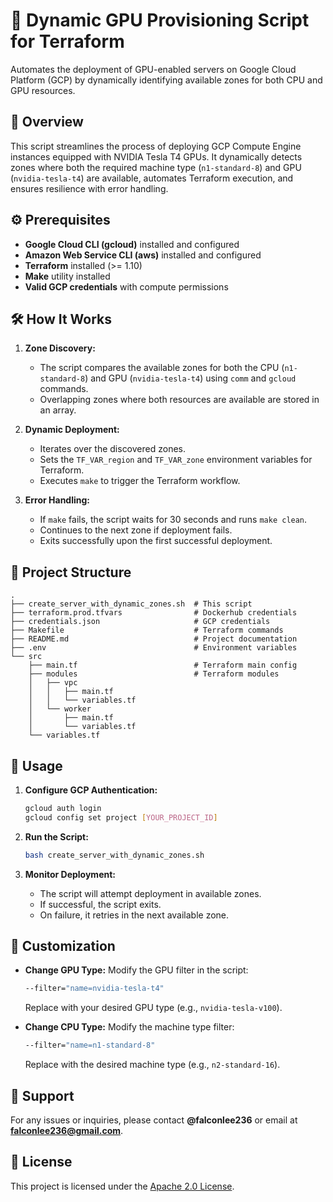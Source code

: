 # 🚀 Dynamic GPU Provisioning Script for Terraform

Automates the deployment of GPU-enabled servers on Google Cloud Platform (GCP) by dynamically identifying available zones for both CPU and GPU resources.


## 📖 Overview
This script streamlines the process of deploying GCP Compute Engine instances equipped with NVIDIA Tesla T4 GPUs. It dynamically detects zones where both the required machine type (`n1-standard-8`) and GPU (`nvidia-tesla-t4`) are available, automates Terraform execution, and ensures resilience with error handling.


## ⚙️ Prerequisites

- **Google Cloud CLI (gcloud)** installed and configured
- **Amazon Web Service CLI (aws)** installed and configured  
- **Terraform** installed (>= 1.10)  
- **Make** utility installed  
- **Valid GCP credentials** with compute permissions  


## 🛠️ How It Works

1. **Zone Discovery:**
   - The script compares the available zones for both the CPU (`n1-standard-8`) and GPU (`nvidia-tesla-t4`) using `comm` and `gcloud` commands.
   - Overlapping zones where both resources are available are stored in an array.

2. **Dynamic Deployment:**
   - Iterates over the discovered zones.
   - Sets the `TF_VAR_region` and `TF_VAR_zone` environment variables for Terraform.
   - Executes `make` to trigger the Terraform workflow.

3. **Error Handling:**
   - If `make` fails, the script waits for 30 seconds and runs `make clean`.
   - Continues to the next zone if deployment fails.
   - Exits successfully upon the first successful deployment.

## 📂 Project Structure

```
.
├── create_server_with_dynamic_zones.sh  # This script
├── terraform.prod.tfvars                # Dockerhub credentials
├── credentials.json                     # GCP credentials
├── Makefile                             # Terraform commands
├── README.md                            # Project documentation
├── .env                                 # Environment variables
└── src
    ├── main.tf                          # Terraform main config
    ├── modules                          # Terraform modules
    │   ├── vpc
    │   │   ├── main.tf
    │   │   └── variables.tf
    │   └── worker
    │       ├── main.tf
    │       └── variables.tf
    └── variables.tf
```

## 🚀 Usage

1. **Configure GCP Authentication:**
   ```bash
   gcloud auth login
   gcloud config set project [YOUR_PROJECT_ID]
   ```

2. **Run the Script:**
   ```bash
   bash create_server_with_dynamic_zones.sh
   ```

3. **Monitor Deployment:**
   - The script will attempt deployment in available zones.
   - If successful, the script exits.
   - On failure, it retries in the next available zone.

## 🔧 Customization

- **Change GPU Type:**
  Modify the GPU filter in the script:
  ```bash
  --filter="name=nvidia-tesla-t4"
  ```
  Replace with your desired GPU type (e.g., `nvidia-tesla-v100`).

- **Change CPU Type:**
  Modify the machine type filter:
  ```bash
  --filter="name=n1-standard-8"
  ```
  Replace with the desired machine type (e.g., `n2-standard-16`).

## 🤝 Support

For any issues or inquiries, please contact **@falconlee236** or email at **falconlee236@gmail.com**.

## 📜 License

This project is licensed under the [Apache 2.0 License](https://opensource.org/licenses/Apache-2.0).

